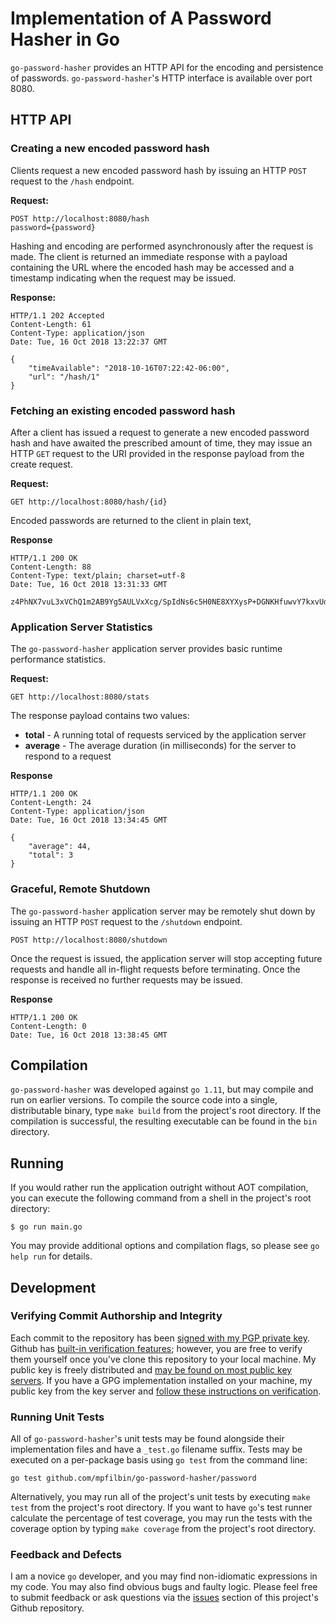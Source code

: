 # Implementation of A Password Hasher in Go

`go-password-hasher` provides an HTTP API for the encoding and persistence of passwords. `go-password-hasher`'s HTTP interface is available over port 8080.

## HTTP API

### Creating a new encoded password hash
Clients request a new encoded password hash by issuing an HTTP `POST` request to the `/hash` endpoint.

**Request:**
```http
POST http://localhost:8080/hash
password={password}
```

Hashing and encoding are performed asynchronously after the request is made. The client is returned an immediate response with a payload containing the URL where the encoded hash may be accessed and a timestamp indicating when the request may be issued.

**Response:**
```http
HTTP/1.1 202 Accepted
Content-Length: 61
Content-Type: application/json
Date: Tue, 16 Oct 2018 13:22:37 GMT

{
    "timeAvailable": "2018-10-16T07:22:42-06:00",
    "url": "/hash/1"
}

```

### Fetching an existing encoded password hash
After a client has issued a request to generate a new encoded password hash and have awaited the prescribed amount of time, they may issue an HTTP `GET` request to the URI provided in the response payload from the 
create request.

**Request:**
```http
GET http://localhost:8080/hash/{id}
```

Encoded passwords are returned to the client in plain text,

**Response**
```http
HTTP/1.1 200 OK
Content-Length: 88
Content-Type: text/plain; charset=utf-8
Date: Tue, 16 Oct 2018 13:31:33 GMT

z4PhNX7vuL3xVChQ1m2AB9Yg5AULVxXcg/SpIdNs6c5H0NE8XYXysP+DGNKHfuwvY7kxvUdBeoGlODJ6+SfaPg==

```

### Application Server Statistics
The `go-password-hasher` application server provides basic runtime performance statistics.

**Request:**
```http
GET http://localhost:8080/stats
```

The response payload contains two values:
* **total** - A running total of requests serviced by the application server
* **average** - The average duration (in milliseconds) for the server to respond to a request

**Response**
```http
HTTP/1.1 200 OK
Content-Length: 24
Content-Type: application/json
Date: Tue, 16 Oct 2018 13:34:45 GMT

{
    "average": 44,
    "total": 3
}
```

### Graceful, Remote Shutdown
The `go-password-hasher` application server may be remotely shut down by issuing an HTTP `POST` request to the `/shutdown` endpoint.

```http
POST http://localhost:8080/shutdown
```

Once the request is issued, the application server will stop accepting future requests and handle all in-flight requests before terminating. Once the response is received no further requests may be issued.

**Response**
```http
HTTP/1.1 200 OK
Content-Length: 0
Date: Tue, 16 Oct 2018 13:38:45 GMT
```

## Compilation
`go-password-hasher` was developed against `go 1.11`, but may compile and run on earlier versions. To compile the source code into a single, distributable binary, type `make build` from the project's root directory. If the compilation is successful, the resulting executable can be found in the `bin` directory.

## Running

If you would rather run the application outright without AOT compilation, you can execute the following command from a shell in the project's root directory:
```shell
$ go run main.go
```
You may provide additional options and compilation flags, so please see `go help run` for details.

## Development

### Verifying Commit Authorship and Integrity
Each commit to the repository has been [signed with my PGP private key](https://en.wikipedia.org/wiki/Pretty_Good_Privacy#Digital_signatures). Github has [built-in verification features](https://blog.github.com/2016-04-05-gpg-signature-verification/); however, you are free to verify them yourself once you've clone this repository to your local machine. My public key is freely distributed and [may be found on most public key servers](https://pgp.mit.edu/pks/lookup?search=michael.filbin%40gmail.com&op=index&fingerprint=on). If you have a GPG implementation installed on your machine,  my public key from the key server and [follow these instructions on verification](https://git-scm.com/docs/git-verify-commit).

### Running Unit Tests
All of `go-password-hasher`'s unit tests may be found alongside their implementation files and have a `_test.go` filename suffix. Tests may be executed on a per-package basis using `go test` from the command line:

```shell
go test github.com/mpfilbin/go-password-hasher/password
```

Alternatively, you may run all of the project's unit tests by executing `make test` from the project's root directory. If you want to have `go`'s test runner calculate the percentage of test coverage, you may run the tests with the coverage option by typing `make coverage` from the project's root directory.

### Feedback and Defects
I am a novice `go` developer, and you may find non-idiomatic expressions in my code. You may also find obvious bugs and faulty logic. Please feel free to submit feedback or ask questions via the [issues](https://github.com/mpfilbin/go-password-hasher/issues) section of this project's Github repository.